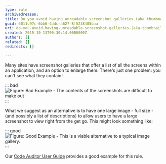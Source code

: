 ```yaml
---
type: rule
archivedreason: 
title: Do you avoid having unreadable screenshot galleries (aka thumbnails)?
guid: 6011c97c-6bb6-4ddc-a627-8f5238405baa
uri: do-you-avoid-having-unreadable-screenshot-galleries-(aka-thumbnails)
created: 2015-10-13T00:30:14.0000000Z
authors: []
related: []
redirects: []

---
```


Many sites have screenshot galleries that offer a list of all the screens within an application, and an option to enlarge them. There's just one problem: you can't see what they contain!

<!--endintro-->


::: bad  
![Figure: Bad Example - The contents of the screenshots are difficult to make out](ScreenGalleryBad.gif)  
:::

What we suggest as an alternative is to have one large image - full size - (and possibly a list of descriptions) to allow users to have a large screenshot to view right from the get go. This might look something like:


::: good  
![Figure: Good Example - This is a viable alternative to a typical image gallery.](ScreenGalleryGood.jpg)  
:::

Our [Code Auditor User Guide](https://www.ssw.com.au/ssw/CodeAuditor/UserGuide.aspx) provides a good example for this rule.
